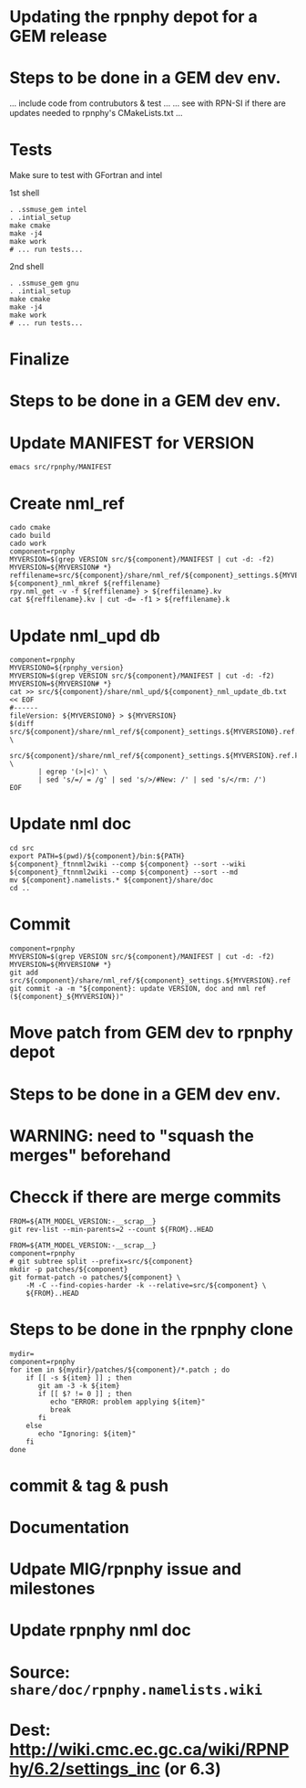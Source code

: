 
Updating the rpnphy depot for a GEM release
===========================================

# Steps to be done in a GEM dev env.

... include code from contrubutors & test ...
... see with RPN-SI if there are updates needed to rpnphy's CMakeLists.txt ...

Tests
=====

Make sure to test with GFortran and intel

1st shell
```
. .ssmuse_gem intel
. .intial_setup
make cmake
make -j4
make work
# ... run tests...
```

2nd shell
```
. .ssmuse_gem gnu
. .intial_setup
make cmake
make -j4
make work
# ... run tests...
```

Finalize
========

# Steps to be done in a GEM dev env.

# Update MANIFEST for VERSION
```
emacs src/rpnphy/MANIFEST
```

# Create nml_ref
```
cado cmake
cado build
cado work
component=rpnphy
MYVERSION=$(grep VERSION src/${component}/MANIFEST | cut -d: -f2)
MYVERSION=${MYVERSION# *}
reffilename=src/${component}/share/nml_ref/${component}_settings.${MYVERSION}.ref
${component}_nml_mkref ${reffilename}
rpy.nml_get -v -f ${reffilename} > ${reffilename}.kv
cat ${reffilename}.kv | cut -d= -f1 > ${reffilename}.k
```

# Update nml_upd db
```
component=rpnphy
MYVERSION0=${rpnphy_version}
MYVERSION=$(grep VERSION src/${component}/MANIFEST | cut -d: -f2)
MYVERSION=${MYVERSION# *}
cat >> src/${component}/share/nml_upd/${component}_nml_update_db.txt << EOF
#------
fileVersion: ${MYVERSION0} > ${MYVERSION}
$(diff src/${component}/share/nml_ref/${component}_settings.${MYVERSION0}.ref.k \
       src/${component}/share/nml_ref/${component}_settings.${MYVERSION}.ref.k \
       | egrep '(>|<)' \
       | sed 's/=/ = /g' | sed 's/>/#New: /' | sed 's/</rm: /')
EOF
```

# Update nml doc
```
cd src
export PATH=$(pwd)/${component}/bin:${PATH}
${component}_ftnnml2wiki --comp ${component} --sort --wiki
${component}_ftnnml2wiki --comp ${component} --sort --md
mv ${component}.namelists.* ${component}/share/doc
cd ..
```

# Commit
```
component=rpnphy
MYVERSION=$(grep VERSION src/${component}/MANIFEST | cut -d: -f2)
MYVERSION=${MYVERSION# *}
git add src/${component}/share/nml_ref/${component}_settings.${MYVERSION}.ref
git commit -a -m "${component}: update VERSION, doc and nml ref (${component}_${MYVERSION})"
```


Move patch from GEM dev to rpnphy depot
=======================================

# Steps to be done in a GEM dev env.

# WARNING: need to "squash the merges" beforehand
# Checck if there are merge commits
```
FROM=${ATM_MODEL_VERSION:-__scrap__}
git rev-list --min-parents=2 --count ${FROM}..HEAD
```

```
FROM=${ATM_MODEL_VERSION:-__scrap__}
component=rpnphy
# git subtree split --prefix=src/${component}
mkdir -p patches/${component}
git format-patch -o patches/${component} \
    -M -C --find-copies-harder -k --relative=src/${component} \
    ${FROM}..HEAD
``` 


# Steps to be done in the rpnphy clone

```
mydir=
component=rpnphy
for item in ${mydir}/patches/${component}/*.patch ; do
    if [[ -s ${item} ]] ; then
       git am -3 -k ${item}
       if [[ $? != 0 ]] ; then
          echo "ERROR: problem applying ${item}"
          break
       fi
    else
       echo "Ignoring: ${item}"
    fi
done
```

# commit & tag & push


Documentation
=============

# Udpate MIG/rpnphy issue and milestones

# Update rpnphy nml doc
# Source: `share/doc/rpnphy.namelists.wiki`
# Dest: http://wiki.cmc.ec.gc.ca/wiki/RPNPhy/6.2/settings_inc (or 6.3)
